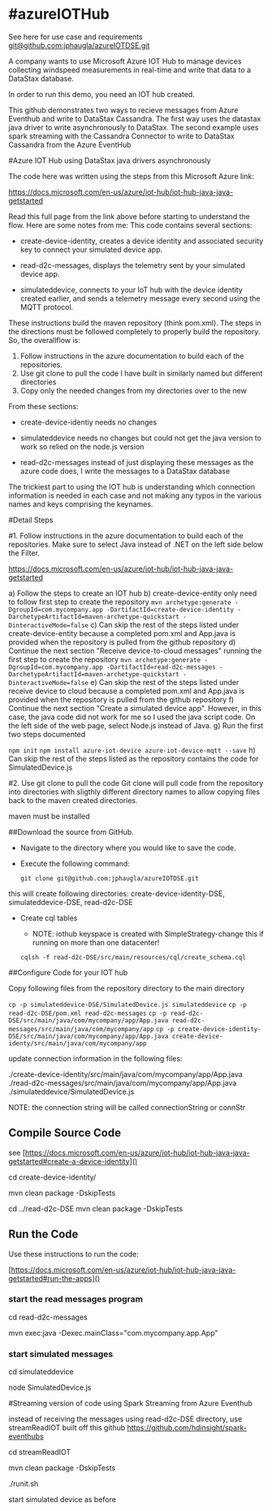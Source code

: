 #azureIOTHub
========================
See here for use case and requirements 
[git@github.com:jphaugla/azureIOTDSE.git]()

A company wants to use Microsoft Azure IOT Hub to manage devices collecting windspeed measurements in real-time and write that data to a DataStax database.

In order to run this demo, you need an IOT hub created.

This github demonstrates two ways to recieve messages from Azure Eventhub and write to DataStax Cassandra.  The first way uses the datastax java driver to write asynchronously to DataStax.  The second example uses spark streaming with the Cassandra Connector to write to DataStax Cassandra from the Azure EventHub

#Azure IOT Hub using DataStax java drivers asynchronously

The code here was written using the steps from this Microsoft Azure link:

[https://docs.microsoft.com/en-us/azure/iot-hub/iot-hub-java-java-getstarted ]()

Read this full page from the link above before starting to understand the flow.  Here are some notes from me:
This code contains several sections:
  
*  create-device-identity, creates a device identity and associated security key to connect your simulated device app.
  
*  read-d2c-messages, displays the telemetry sent by your simulated device app.
 
*  simulateddevice, connects to your IoT hub with the device identity created earlier, and sends a telemetry message every second using the MQTT protocol.

These instructions build the maven repository (think pom.xml).  The steps in the directions must be followed completely to properly build the repository.  So, the overallflow is:

1. Follow instructions in the azure documentation to build each of the repositories.
2. Use git clone to pull the code I have built in similarly named but different directories
3. Copy only the needed changes from my directories over to the new  

From these sections:

*  	create-device-identiy needs no changes
  
*  	simulateddevice needs no changes but could not get the java version to work so relied on the node.js version
   
*  	read-d2c-messages   instead of just displaying these messages as the azure code does, I write the messages to a DataStax database

The trickiest part to using the IOT hub is understanding which connection information is needed in each case and not making any typos in the various names and keys comprising the keynames. 

#Detail Steps
  
#1. Follow instructions in the azure documentation to build each of the repositories.  Make sure to select Java instead of .NET on the left side below the Filter.

[https://docs.microsoft.com/en-us/azure/iot-hub/iot-hub-java-java-getstarted ]()

a) Follow the steps to create an IOT hub
b) create-device-entity only need to follow first step to create the repository 
`mvn archetype:generate -DgroupId=com.mycompany.app -DartifactId=create-device-identity -DarchetypeArtifactId=maven-archetype-quickstart -DinteractiveMode=false`
c) Can skip the rest of the steps listed under create-device-entity because a completed pom.xml and App.java is provided when the repository is pulled from the github repository
d) Continue the next section "Receive device-to-cloud messages" running the first step to create the repository 
`mvn archetype:generate -DgroupId=com.mycompany.app -DartifactId=read-d2c-messages -DarchetypeArtifactId=maven-archetype-quickstart -DinteractiveMode=false`
e) Can skip the rest of the steps listed under receive device to cloud because a completed pom.xml and App.java is provided when the repository is pulled from the github repository
f) Continue the next section "Create a simulated device app".  However, in this case, the java code did not work for me so I used the java script code.  On the left side of the web page, select Node.js instead of Java.
g) Run the first two steps documented 

 `npm init`
 `npm install azure-iot-device azure-iot-device-mqtt --save`
 h) Can skip the rest of the steps listed as the repository contains the code for SimulatedDevice.js


#2. Use git clone to pull the code 
Git clone will pull code from the repository into directories with sligthly different directory names to allow copying files back to the maven created directories.

maven must be installed 

##Download the source from GitHub.

  * Navigate to the directory where you would like to save the code.
  * Execute the following command:
 
       `git clone git@github.com:jphaugla/azureIOTDSE.git`
  
  this will create following directories:  create-device-identity-DSE, simulateddevice-DSE, read-d2c-DSE

 * Create cql tables
     *  NOTE:  iothub keyspace is created with SimpleStrategy-change this if running on more than one datacenter!

    `cqlsh -f read-d2c-DSE/src/main/resources/cql/create_schema.cql`

##Configure Code for your IOT hub

Copy following files from the repository directory to the main directory

`cp -p simulateddevice-DSE/SimulatedDevice.js simulateddevice`
`cp -p read-d2c-DSE/pom.xml read-d2c-messages`
`cp -p read-d2c-DSE/src/main/java/com/mycompany/app/App.java read-d2c-messages/src/main/java/com/mycompany/app`
`cp -p create-device-identity-DSE/src/main/java/com/mycompany/app/App.java create-device-identy/src/main/java/com/mycompany/app`


update connection information in the following files:

./create-device-identity/src/main/java/com/mycompany/app/App.java
./read-d2c-messages/src/main/java/com/mycompany/app/App.java
./simulateddevice/SimulatedDevice.js


NOTE:  the connection string will be called connectionString or connStr

## Compile Source Code
 see [https://docs.microsoft.com/en-us/azure/iot-hub/iot-hub-java-java-getstarted#create-a-device-identity]()
 
 cd create-device-identity/

mvn clean package -DskipTests


 
cd ../read-d2c-DSE
mvn clean package -DskipTests

##  Run the Code

Use these instructions to run the code:

[https://docs.microsoft.com/en-us/azure/iot-hub/iot-hub-java-java-getstarted#run-the-apps]()

### start the read messages program

cd read-d2c-messages

mvn exec:java -Dexec.mainClass="com.mycompany.app.App" 

### start simulated messages

cd simulateddevice

node SimulatedDevice.js

#Streaming version of code using Spark Streaming from Azure Eventhub 

instead of receiving the messages using read-d2c-DSE directory, use streamReadIOT
built off this github https://github.com/hdinsight/spark-eventhubs


cd streamReadIOT

mvn clean package -DskipTests

./runit.sh


start simulated device as before
